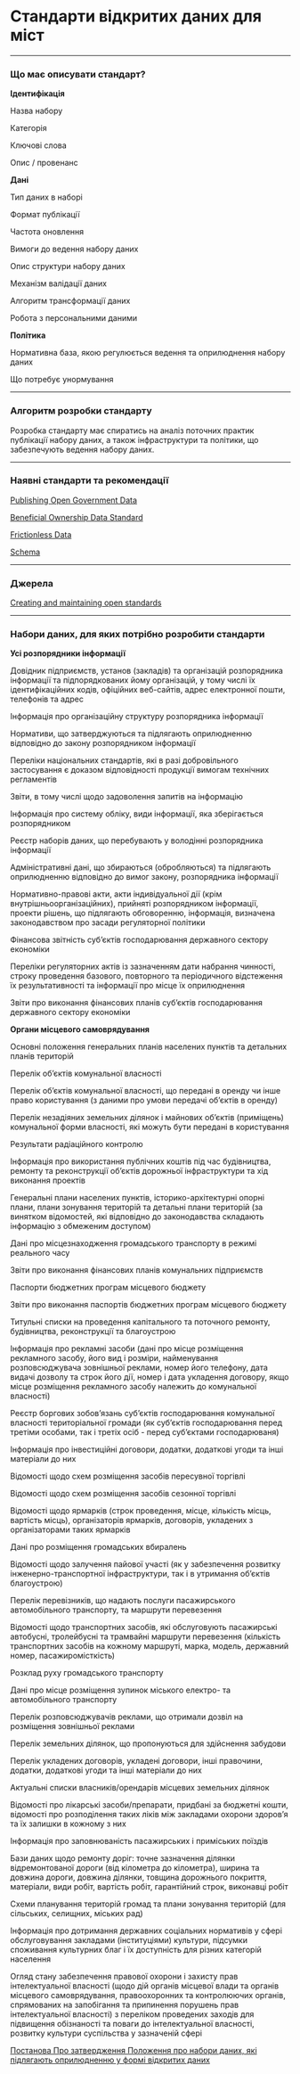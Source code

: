 # Стандарти відкритих даних для міст

---

### Що має описувати стандарт?

**Ідентифікація**

Назва набору

Категорія

Ключові слова

Опис / провенанс

**Дані**

Тип даних в наборі

Формат публікації

Частота оновлення

Вимоги до ведення набору даних

Опис структури набору даних

Механізм валідації даних

Алгоритм трансформації даних

Робота з персональними даними

**Політика**

Нормативна база, якою регулюється ведення та оприлюднення набору даних

Що потребує унормування

---


### Алгоритм розробки стандарту

Розробка стандарту має спиратись на аналіз поточних практик публікації набору даних, а також інфраструктури та політики, що забезпечують ведення набору даних.

---

### Наявні стандарти та рекомендації

[Publishing Open Government Data](https://www.w3.org/TR/gov-data/)

[Beneficial Ownership Data Standard](http://beneficial-ownership-data-standard.readthedocs.io/en/master/)

[Frictionless Data](https://frictionlessdata.io)

[Schema](http://schema.org/)

---

### Джерела

[Creating and maintaining open standards](https://medium.com/porism/creating-and-maintaining-open-standards-fb1c54ab3da4)

---

### Набори даних, для яких потрібно розробити стандарти

**Усі розпорядники інформації**

Довідник підприємств, установ (закладів) та організацій розпорядника інформації та підпорядкованих йому організацій, у тому числі їх ідентифікаційних кодів, офіційних веб-сайтів, адрес електронної пошти, телефонів та адрес

Інформація про організаційну структуру розпорядника інформації

Нормативи, що затверджуються та підлягають оприлюдненню відповідно до закону розпорядником інформації

Переліки національних стандартів, які в разі добровільного застосування є доказом відповідності продукції вимогам технічних регламентів

Звіти, в тому числі щодо задоволення запитів на інформацію

Інформація про систему обліку, види інформації, яка зберігається розпорядником

Реєстр наборів даних, що перебувають у володінні розпорядника інформації

Адміністративні дані, що збираються (обробляються) та підлягають оприлюдненню відповідно до вимог закону, розпорядника інформації

Нормативно-правові акти, акти індивідуальної дії (крім внутрішньоорганізаційних), прийняті розпорядником інформації, проекти рішень, що підлягають обговоренню, інформація, визначена законодавством про засади регуляторної політики

Фінансова звітність суб’єктів господарювання державного сектору економіки

Переліки регуляторних актів із зазначенням дати набрання чинності, строку проведення базового, повторного та періодичного відстеження їх результативності та інформації про місце їх оприлюднення

Звіти про виконання фінансових планів суб’єктів господарювання державного сектору економіки

**Органи місцевого самоврядування**

Основні положення генеральних планів населених пунктів та детальних планів територій

Перелік об’єктів комунальної власності

Перелік об’єктів комунальної власності, що передані в оренду чи інше право користування (з даними про умови передачі об’єктів в оренду)

Перелік незадіяних земельних ділянок і майнових об’єктів (приміщень) комунальної форми власності, які можуть бути передані в користування

Результати радіаційного контролю

Інформація про використання публічних коштів під час будівництва, ремонту та реконструкції об’єктів дорожньої інфраструктури та хід виконання проектів

Генеральні плани населених пунктів, історико-архітектурні опорні плани, плани зонування територій та детальні плани територій (за винятком відомостей, які відповідно до законодавства складають інформацію з обмеженим доступом)

Дані про місцезнаходження громадського транспорту в режимі реального часу

Звіти про виконання фінансових планів комунальних підприємств

Паспорти бюджетних програм місцевого бюджету

Звіти про виконання паспортів бюджетних програм місцевого бюджету

Титульні списки на проведення капітального та поточного ремонту, будівництва, реконструкції та благоустрою

Інформація про рекламні засоби (дані про місце розміщення рекламного засобу, його вид і розміри, найменування розповсюджувача зовнішньої реклами, номер його телефону, дата видачі дозволу та строк його дії, номер і дата укладення договору, якщо місце розміщення рекламного засобу належить до комунальної власності)

Реєстр боргових зобов’язань суб’єктів господарювання комунальної власності територіальної громади (як суб’єктів господарювання перед третіми особами, так і третіх осіб - перед суб’єктами господарюваня)

Інформація про інвестиційні договори, додатки, додаткові угоди та інші матеріали до них

Відомості щодо схем розміщення засобів пересувної торгівлі

Відомості щодо схем розміщення засобів сезонної торгівлі

Відомості щодо ярмарків (строк проведення, місце, кількість місць, вартість місць), організаторів ярмарків, договорів, укладених з організаторами таких ярмарків

Дані про розміщення громадських вбиралень

Відомості щодо залучення пайової участі (як у забезпечення розвитку інженерно-транспортної інфраструктури, так і в утримання об’єктів благоустрою)

Перелік перевізників, що надають послуги пасажирського автомобільного транспорту, та маршрути перевезення

Відомості щодо транспортних засобів, які обслуговують пасажирські автобусні, тролейбусні та трамвайні маршрути перевезення (кількість транспортних засобів на кожному маршруті, марка, модель, державний номер, пасажиромісткість)

Розклад руху громадського транспорту

Дані про місце розміщення зупинок міського електро- та автомобільного транспорту

Перелік розповсюджувачів реклами, що отримали дозвіл на розміщення зовнішньої реклами

Перелік земельних ділянок, що пропонуються для здійснення забудови

Перелік укладених договорів, укладені договори, інші правочини, додатки, додаткові угоди та інші матеріали до них

Актуальні списки власників/орендарів місцевих земельних ділянок

Відомості про лікарські засоби/препарати, придбані за бюджетні кошти, відомості про розподілення таких ліків між закладами охорони здоров’я та їх залишки в кожному з них

Інформація про заповнюваність пасажирських і приміських поїздів

Бази даних щодо ремонту доріг: точне зазначення ділянки відремонтованої дороги (від кілометра до кілометра), ширина та довжина дороги, довжина ділянки, товщина дорожнього покриття, матеріали, види робіт, вартість робіт, гарантійний строк, виконавці робіт

Схеми планування територій громад та плани зонування територій (для сільських, селищних, міських рад)

Інформація про дотримання державних соціальних нормативів у сфері обслуговування закладами (інституціями) культури, підсумки споживання культурних благ і їх доступність для різних категорій населення

Огляд стану забезпечення правової охорони і захисту прав інтелектуальної власності (щодо дій органів місцевої влади та органів місцевого самоврядування, правоохоронних та контролюючих органів, спрямованих на запобігання та припинення порушень прав інтелектуальної власності) з переліком проведених заходів для підвищення обізнаності та поваги до інтелектуальної власності, розвитку культури суспільства у зазначеній сфері

[Постанова Про затвердження Положення про набори даних, які підлягають оприлюдненню у формі відкритих даних](http://zakon5.rada.gov.ua/laws/show/835-2015-%D0%BF/page)

